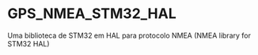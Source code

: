 # GPS_NMEA_STM32_HAL
Uma biblioteca de STM32 em HAL para protocolo NMEA (NMEA library for STM32 HAL)
